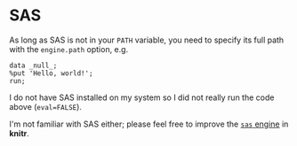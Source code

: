 # SAS

As long as SAS is not in your `PATH` variable, you need to specify its full path with the `engine.path` option, e.g.


```sas
data _null_;
%put 'Hello, world!';
run;
```


I do not have SAS installed on my system so I did not really run the code above (`eval=FALSE`).

I'm not familiar with SAS either; please feel free to improve the [`sas` engine](https://github.com/yihui/knitr/blob/master/R/engine.R) in **knitr**.
